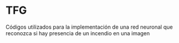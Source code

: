 # TFG
Códigos utilizados para la implementación de una red neuronal que reconozca si hay presencia de un incendio en una imagen
